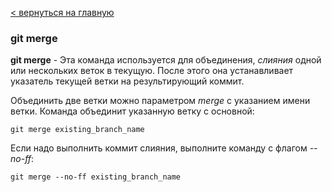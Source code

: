 [< вернуться на главную](./readme.md)

### git merge

**git merge** - Эта команда используется для объединения, *слияния* одной или нескольких веток в текущую. После этого она устанавливает указатель текущей ветки на результирующий коммит.

Объединить две ветки можно параметром *merge* с указанием имени ветки. Команда объединит указанную ветку с основной:

```bach
git merge existing_branch_name
```

Если надо выполнить коммит слияния, выполните команду с флагом *--no-ff*:

```bach
git merge --no-ff existing_branch_name
```